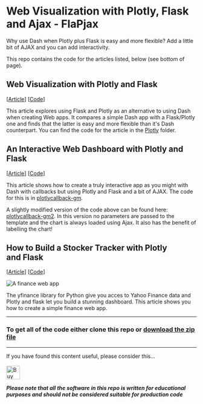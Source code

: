 # Web Visualization with Plotly, Flask and Ajax - FlaPjax

Why use Dash when Plotly plus Flask is easy and more flexible? Add a little bit of AJAX and you can add interactivity.

This repo contains the code for the articles listed, below (see bottom of page).

## Web Visualization with Plotly and Flask
[[Article](https://towardsdatascience.com/web-visualization-with-plotly-and-flask-3660abf9c946)] [[Code](https://github.com/alanjones2/Flask-Plotly/tree/main/plotly)]

This article explores using Flask and Plotly as an alternative to using Dash when creating Web apps. It compares a simple Dash app with a Flask/Plotly one and finds that the latter is easy and more flexible than it's Dash counterpart. You can find the code for the article in the [Plotly](https://github.com/alanjones2/Flask-Plotly/tree/main/plotly) folder.

## An Interactive Web Dashboard with Plotly and Flask
[[Article](https://towardsdatascience.com/an-interactive-web-dashboard-with-plotly-and-flask-c365cdec5e3f)] [[Code](https://github.com/alanjones2/Flask-Plotly/tree/main/plotlycallback-gm)]

This article shows how to create a truly interactive app as you might with Dash with callbacks but using Plotly and Flask and a bit of AJAX. The code for this is in 
[plotlycallback-gm](https://github.com/alanjones2/Flask-Plotly/tree/main/plotlycallback-gm).

A slightly modified version of the code above can be found here:
[plotlycallback-gm2](https://github.com/alanjones2/Flask-Plotly/tree/main/plotlycallback-gm2). In this version no parameters are passed to the template and the chart is always loaded using Ajax. It also has the benefit of labelling the chart! 

## How to Build a Stocker Tracker with Plotly and Flask
[[Article]()] [[Code](https://github.com/alanjones2/Flask-Plotly/tree/main/fin)]

![A finance web app](https://cdn-images-1.medium.com/max/800/1*qhJckkB5tgppH0TY5XVrvQ.png "A simple finance app")


The yfinance library for Python give you acces to Yahoo Finance data and Plotly and flask let you build a stunning dashboard. This article shows you how to create a simple finance web app.

<hr/>

### To get all of the code either clone this repo or [download the zip file](https://github.com/alanjones2/Flask-Plotly/archive/refs/heads/main.zip)

<hr/>

If you have found this content useful, please consider this... <br/><br/>
<a href='https://ko-fi.com/M4M64THKG' target='_blank'><img height='36' style='border:0px;height:36px;' src='https://cdn.ko-fi.com/cdn/kofi2.png?v=2' border='0' alt='Buy Me a Coffee at ko-fi.com' /></a>

__*Please note that all the software in this repo is written for educational purposes and should not be considered suitable for production code*__
